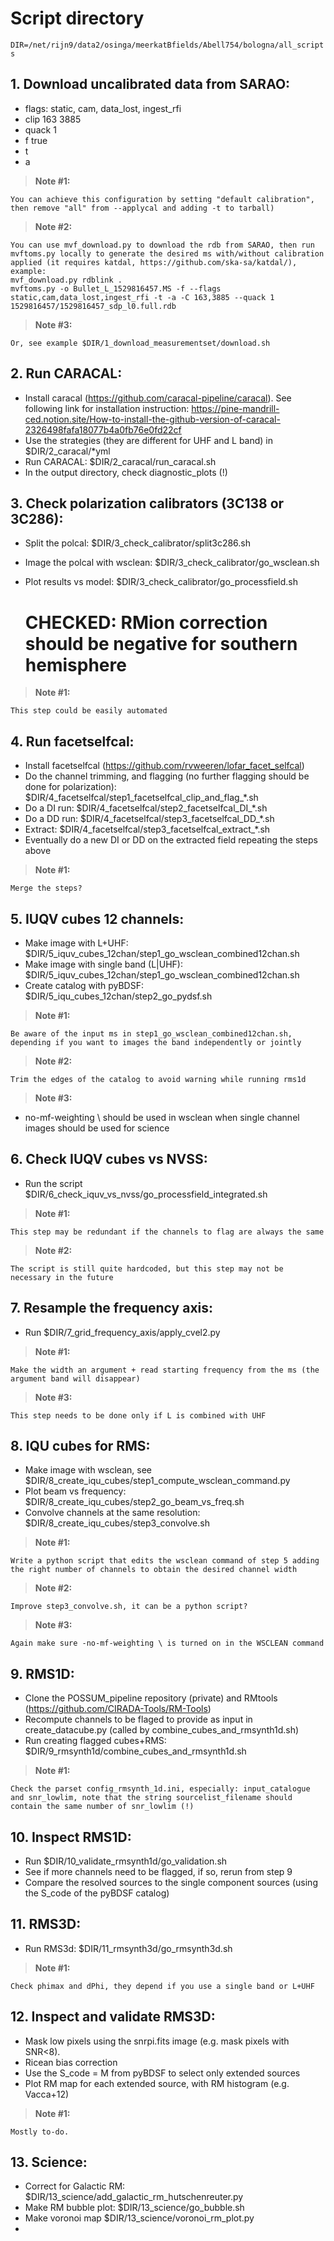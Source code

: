 # Script directory

`DIR=/net/rijn9/data2/osinga/meerkatBfields/Abell754/bologna/all_scripts`


## 1. Download uncalibrated data from SARAO:

- flags: static, cam, data_lost, ingest_rfi
- clip 163 3885
- quack 1
- f true
- t
- a

> **Note #1:**

    You can achieve this configuration by setting "default calibration", then remove "all" from --applycal and adding -t to tarball)

> **Note #2:**

    You can use mvf_download.py to download the rdb from SARAO, then run mvftoms.py locally to generate the desired ms with/without calibration applied (it requires katdal, https://github.com/ska-sa/katdal/), example:
    mvf_download.py rdblink .
    mvftoms.py -o Bullet_L_1529816457.MS -f --flags static,cam,data_lost,ingest_rfi -t -a -C 163,3885 --quack 1 1529816457/1529816457_sdp_l0.full.rdb

> **Note #3:**

    Or, see example $DIR/1_download_measurementset/download.sh

## 2. Run CARACAL:

- Install caracal (https://github.com/caracal-pipeline/caracal). See following link for installation instruction: https://pine-mandrill-ced.notion.site/How-to-install-the-github-version-of-caracal-2326498fafa18077b4a0fb76e0fd22cf
- Use the strategies (they are different for UHF and L band) in $DIR/2_caracal/*yml
- Run CARACAL: $DIR/2_caracal/run_caracal.sh
- In the output directory, check diagnostic_plots (!)


## 3. Check polarization calibrators (3C138 or 3C286):

- Split the polcal: $DIR/3_check_calibrator/split3c286.sh
- Image the polcal with wsclean: $DIR/3_check_calibrator/go_wsclean.sh
- Plot results vs model: $DIR/3_check_calibrator/go_processfield.sh

    # CHECKED: RMion correction should be negative for southern hemisphere

> **Note #1:**

    This step could be easily automated


## 4. Run facetselfcal:

- Install facetselfcal (https://github.com/rvweeren/lofar_facet_selfcal)
- Do the channel trimming, and flagging (no further flagging should be done for polarization): $DIR/4_facetselfcal/step1_facetselfcal_clip_and_flag_*.sh
- Do a DI run: $DIR/4_facetselfcal/step2_facetselfcal_DI_*.sh
- Do a DD run: $DIR/4_facetselfcal/step3_facetselfcal_DD_*.sh
- Extract: $DIR/4_facetselfcal/step3_facetselfcal_extract_*.sh
- Eventually do a new DI or DD on the extracted field repeating the steps above

> **Note #1:**

    Merge the steps?


## 5. IUQV cubes 12 channels:

- Make image with L+UHF: $DIR/5_iquv_cubes_12chan/step1_go_wsclean_combined12chan.sh
- Make image with single band (L|UHF): $DIR/5_iquv_cubes_12chan/step1_go_wsclean_combined12chan.sh
- Create catalog with pyBDSF: $DIR/5_iqu_cubes_12chan/step2_go_pydsf.sh

> **Note #1:**

    Be aware of the input ms in step1_go_wsclean_combined12chan.sh, depending if you want to images the band independently or jointly

> **Note #2:**

    Trim the edges of the catalog to avoid warning while running rms1d

> **Note #3:**

- no-mf-weighting \ should be used in wsclean when single channel images should be used for science


## 6. Check IUQV cubes vs NVSS:

- Run the script $DIR/6_check_iquv_vs_nvss/go_processfield_integrated.sh

> **Note #1:**

    This step may be redundant if the channels to flag are always the same

> **Note #2:**

    The script is still quite hardcoded, but this step may not be necessary in the future


## 7. Resample the frequency axis:

- Run $DIR/7_grid_frequency_axis/apply_cvel2.py

> **Note #1:**

    Make the width an argument + read starting frequency from the ms (the argument band will disappear)

> **Note #3:**

    This step needs to be done only if L is combined with UHF


## 8. IQU cubes for RMS:

- Make image with wsclean, see $DIR/8_create_iqu_cubes/step1_compute_wsclean_command.py
- Plot beam vs frequency: $DIR/8_create_iqu_cubes/step2_go_beam_vs_freq.sh
- Convolve channels at the same resolution: $DIR/8_create_iqu_cubes/step3_convolve.sh

> **Note #1:**

    Write a python script that edits the wsclean command of step 5 adding the right number of channels to obtain the desired channel width

> **Note #2:**

    Improve step3_convolve.sh, it can be a python script?

> **Note #3:**

    Again make sure -no-mf-weighting \ is turned on in the WSCLEAN command

## 9. RMS1D:

- Clone the POSSUM_pipeline repository (private) and RMtools (https://github.com/CIRADA-Tools/RM-Tools)
- Recompute channels to be flaged to provide as input in create_datacube.py (called by combine_cubes_and_rmsynth1d.sh)
- Run creating flagged cubes+RMS: $DIR/9_rmsynth1d/combine_cubes_and_rmsynth1d.sh

> **Note #1:**

    Check the parset config_rmsynth_1d.ini, especially: input_catalogue and snr_lowlim, note that the string sourcelist_filename should contain the same number of snr_lowlim (!)


## 10. Inspect RMS1D:

- Run $DIR/10_validate_rmsynth1d/go_validation.sh
- See if more channels need to be flagged, if so, rerun from step 9
- Compare the resolved sources to the single component sources (using the S_code of the pyBDSF catalog)

## 11. RMS3D:

- Run RMS3d: $DIR/11_rmsynth3d/go_rmsynth3d.sh

> **Note #1:**

    Check phimax and dPhi, they depend if you use a single band or L+UHF


## 12. Inspect and validate RMS3D:

- Mask low pixels  using the snrpi.fits image (e.g. mask pixels with SNR<8).
- Ricean bias correction
- Use the S_code = M from pyBDSF to select only extended sources
- Plot RM map for each extended source, with RM histogram (e.g. Vacca+12)

> **Note #1:**

    Mostly to-do.


## 13. Science:

- Correct for Galactic RM: $DIR/13_science/add_galactic_rm_hutschenreuter.py
- Make RM bubble plot: $DIR/13_science/go_bubble.sh
- Make voronoi map $DIR/13_science/voronoi_rm_plot.py
- 
